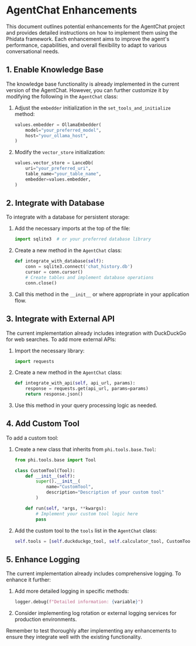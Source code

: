# AgentChat Enhancements

This document outlines potential enhancements for the AgentChat project and provides detailed instructions on how to implement them using the Phidata framework. Each enhancement aims to improve the agent's performance, capabilities, and overall flexibility to adapt to various conversational needs.

## 1. Enable Knowledge Base

The knowledge base functionality is already implemented in the current version of the AgentChat. However, you can further customize it by modifying the following in the `AgentChat` class:

1. Adjust the `embedder` initialization in the `set_tools_and_initialize` method:

   ```python
   values.embedder = OllamaEmbedder(
       model="your_preferred_model",
       host="your_ollama_host",
   )
   ```

2. Modify the `vector_store` initialization:

   ```python
   values.vector_store = LanceDb(
       uri="your_preferred_uri",
       table_name="your_table_name",
       embedder=values.embedder,
   )
   ```

## 2. Integrate with Database

To integrate with a database for persistent storage:

1. Add the necessary imports at the top of the file:

   ```python
   import sqlite3  # or your preferred database library
   ```

2. Create a new method in the `AgentChat` class:

   ```python
   def integrate_with_database(self):
       conn = sqlite3.connect('chat_history.db')
       cursor = conn.cursor()
       # Create tables and implement database operations
       conn.close()
   ```

3. Call this method in the `__init__` or where appropriate in your application flow.

## 3. Integrate with External API

The current implementation already includes integration with DuckDuckGo for web searches. To add more external APIs:

1. Import the necessary library:

   ```python
   import requests
   ```

2. Create a new method in the `AgentChat` class:

   ```python
   def integrate_with_api(self, api_url, params):
       response = requests.get(api_url, params=params)
       return response.json()
   ```

3. Use this method in your query processing logic as needed.

## 4. Add Custom Tool

To add a custom tool:

1. Create a new class that inherits from `phi.tools.base.Tool`:

   ```python
   from phi.tools.base import Tool

   class CustomTool(Tool):
       def __init__(self):
           super().__init__(
               name="CustomTool",
               description="Description of your custom tool"
           )

       def run(self, *args, **kwargs):
           # Implement your custom tool logic here
           pass
   ```

2. Add the custom tool to the `tools` list in the `AgentChat` class:

   ```python
   self.tools = [self.duckduckgo_tool, self.calculator_tool, CustomTool()]
   ```

## 5. Enhance Logging

The current implementation already includes comprehensive logging. To enhance it further:

1. Add more detailed logging in specific methods:

   ```python
   logger.debug(f"Detailed information: {variable}")
   ```

2. Consider implementing log rotation or external logging services for production environments.

Remember to test thoroughly after implementing any enhancements to ensure they integrate well with the existing functionality.
